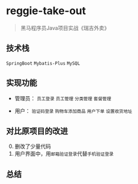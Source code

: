 # reggie-take-out

> 黑马程序员Java项目实战《瑞吉外卖》

## 技术栈

`SpringBoot` `Mybatis-Plus` `MySQL`

## 实现功能

- 管理员：
  `员工登录` `员工管理` `分类管理` `套餐管理`


- 用户：
  `验证码登录` `购物车添加商品` `用户下单` `设置收货地址`

## 对比原项目的改进

0. 删改了少量代码
1. 用户界面中，用`邮箱验证登录`代替`手机验证登录`

## 总结
